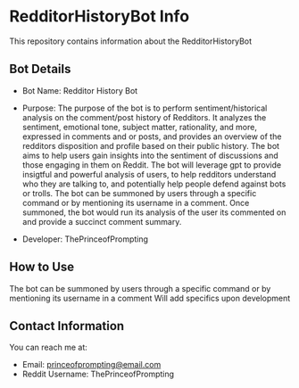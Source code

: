# RedditorHistoryBot Info

This repository contains information about the RedditorHistoryBot

## Bot Details

- Bot Name: Redditor History Bot
- Purpose: The purpose of the bot is to perform sentiment/historical analysis on the comment/post history of Redditors. It analyzes the sentiment, emotional tone, subject matter, rationality, and more,  expressed in comments and or posts, and provides an overview of the redditors disposition and profile based on their public history. The bot aims to help users gain insights into the sentiment of discussions and those engaging in them on Reddit. The bot will leverage gpt to provide insigtful and powerful analysis of users, to help redditors understand who they are talking to, and potentially help people defend against bots or trolls. The bot can be summoned by users through a specific command or by mentioning its username in a comment. Once summoned, the bot would run its analysis of the user its commented on and provide a succinct comment summary.

- Developer: ThePrinceofPrompting

## How to Use
The bot can be summoned by users through a specific command or by mentioning its username in a comment Will add specifics upon development

## Contact Information

You can reach me at:

- Email: princeofprompting@email.com
- Reddit Username: ThePrinceofPrompting
